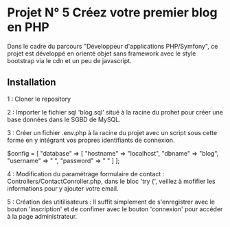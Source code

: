 
# Projet N° 5 Créez votre premier blog en PHP

Dans le cadre du parcours "Développeur d'applications PHP/Symfony", ce projet est développé en orienté objet sans framework avec le style bootstrap via le cdn et un peu de javascript.

## Installation

1 : Cloner le repository

2 : Importer le fichier sql 'blog.sql' situé à la racine du prohet pour créer une base données dans le SGBD de MySQL.

3 : Créer un fichier .env.php à la racine du projet avec un script sous cette forme en y intégrant vos propres identifiants de connexion.
 
 $config = [
    "database" => [
        "hostname" => "localhost",
        "dbname" => "blog",
        "username" => " ",
        "password" => " "
    ]
];

4 : Modification du paramétrage formulaire de contact : Controllers/ContactConroller.php, dans le bloc 'try {', veillez à mofifier les informations pour y ajouter votre email.

5 : Création des utitilisateurs : Il suffit simplement de s'enregistrer avec le bouton 'inscription' et de confimer avec le bouton 'connexion' pour accéder à la page administrateur.
